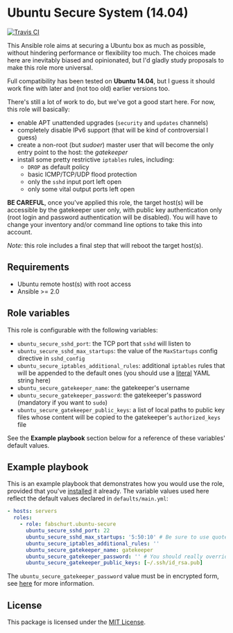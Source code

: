 # Ubuntu Secure System (14.04)

[![Travis CI](https://img.shields.io/travis/rust-lang/rust.svg)](https://travis-ci.org/fabschurt/ansible-role-ubuntu-secure)

This Ansible role aims at securing a Ubuntu box as much as possible, without
hindering performance or flexibility too much. The choices made here are
inevitably biased and opinionated, but I'd gladly study proposals to make
this role more universal.

Full compatibility has been tested on **Ubuntu 14.04**, but I guess it should
work fine with later and (not too old) earlier versions too.

There's still a lot of work to do, but we've got a good start here. For now,
this role will basically:

* enable APT unattended upgrades (`security` and `updates` channels)
* completely disable IPv6 support (that will be kind of controversial I guess)
* create a non-root (but *sudoer*) master user that will become the only entry
  point to the host: the *gatekeeper*
* install some pretty restrictive `iptables` rules, including:
    - `DROP` as default policy
    - basic ICMP/TCP/UDP flood protection
    - only the `sshd` input port left open
    - only some vital output ports left open

**BE CAREFUL**, once you've applied this role, the target host(s) will be accessible
by the gatekeeper user only, with public key authentication only (root login and
password authentication will be disabled). You will have to change your inventory
and/or command line options to take this into account.

*Note:* this role includes a final step that will reboot the target host(s).

## Requirements

* Ubuntu remote host(s) with root access
* Ansible >= 2.0

## Role variables

This role is configurable with the following variables:

* `ubuntu_secure_sshd_port`: the TCP port that `sshd` will listen to
* `ubuntu_secure_sshd_max_startups`: the value of the `MaxStartups` config
  directive in `sshd_config`
* `ubuntu_secure_iptables_additional_rules`: additional `iptables` rules that
  will be appended to the default ones (you should use a [literal](https://en.wikipedia.org/wiki/YAML#Block_literals)
  YAML string here)
* `ubuntu_secure_gatekeeper_name`: the gatekeeper's username
* `ubuntu_secure_gatekeeper_password`: the gatekeeper's password (mandatory if
  you want to `sudo`)
* `ubuntu_secure_gatekeeper_public_keys`: a list of local paths to public key
  files whose content will be copied to the gatekeeper's `authorized_keys` file

See the **Example playbook** section below for a reference of these variables'
default values.

## Example playbook

This is an example playbook that demonstrates how you would use the role, provided
that you've [installed](https://galaxy.ansible.com/intro#download) it already.
The variable values used here reflect the default values declared in `defaults/main.yml`:

```yaml
- hosts: servers
  roles:
    - role: fabschurt.ubuntu-secure
      ubuntu_secure_sshd_port: 22
      ubuntu_secure_sshd_max_startups: '5:50:10' # Be sure to use quotes here
      ubuntu_secure_iptables_additional_rules: ''
      ubuntu_secure_gatekeeper_name: gatekeeper
      ubuntu_secure_gatekeeper_password: '' # You should really override this one, otherwise you won't be able to sudo
      ubuntu_secure_gatekeeper_public_keys: [~/.ssh/id_rsa.pub]
```

The `ubuntu_secure_gatekeeper_password` value must be in encrypted form,
see [here](http://docs.ansible.com/ansible/faq.html#how-do-i-generate-crypted-passwords-for-the-user-module)
for more information.

## License

This package is licensed under the [MIT License](https://opensource.org/licenses/MIT).
